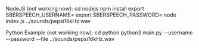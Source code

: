 NodeJS (not working now):
cd nodejs
npm install
export SBERSPEECH_USERNAME=<username>
export SBERSPEECH_PASSWORD=<password>
node index.js ../sounds/pepsi16kHz.wav

Python Example (not working now):
cd python
python3 main.py --username <username> --password <password> --file ../sounds/pepsi16kHz.wav
